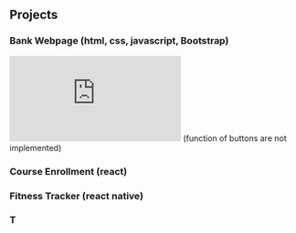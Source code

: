 ## Projects

### Bank Webpage (html, css, javascript, Bootstrap)
![link](https://jiun-ting.github.io/bank%20webpage/index.html)
(function of buttons are not implemented)

### Course Enrollment (react)

### Fitness Tracker (react native)

### T
